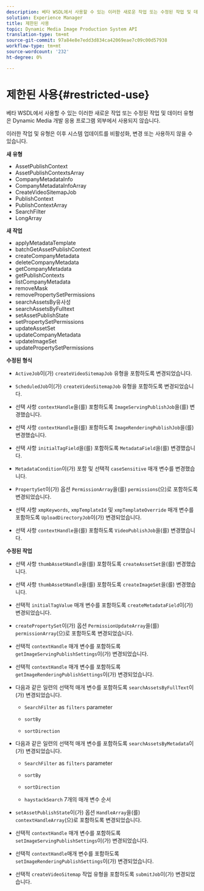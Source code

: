 ```yaml
---
description: 베타 WSDL에서 사용할 수 있는 이러한 새로운 작업 또는 수정된 작업 및 데이터 유형은 Dynamic Media 개발 응용 프로그램 외부에서 사용되지 않습니다.
solution: Experience Manager
title: 제한된 사용
topic: Dynamic Media Image Production System API
translation-type: tm+mt
source-git-commit: 97a84e8e7edd3d834ca42069eae7c09c00d57938
workflow-type: tm+mt
source-wordcount: '232'
ht-degree: 0%

---
```



# 제한된 사용{#restricted-use}

베타 WSDL에서 사용할 수 있는 이러한 새로운 작업 또는 수정된 작업 및 데이터 유형은 Dynamic Media 개발 응용 프로그램 외부에서 사용되지 않습니다.

이러한 작업 및 유형은 이후 시스템 업데이트를 비활성화, 변경 또는 사용하지 않을 수 있습니다.

**새 유형**

* AssetPublishContext
* AssetPublishContextsArray
* CompanyMetadataInfo
* CompanyMetadataInfoArray
* CreateVideoSitemapJob
* PublishContext
* PublishContextArray
* SearchFilter
* LongArray

**새 작업**

* applyMetadataTemplate
* batchGetAssetPublishContext
* createCompanyMetadata
* deleteCompanyMetadata
* getCompanyMetadata
* getPublishContexts
* listCompanyMetadata
* removeMask
* removePropertySetPermissions
* searchAssetsBy유사성
* searchAssetsByFulltext
* setAssetPublishState
* setPropertySetPermissions
* updateAssetSet
* updateCompanyMetadata
* updateImageSet
* updatePropertySetPermissions

**수정된 형식**

* `ActiveJob`이(가) `createVideoSitemapJob` 유형을 포함하도록 변경되었습니다.

* `ScheduledJob`이(가) `createVideoSitemapJob` 유형을 포함하도록 변경되었습니다.

* 선택 사항 `contextHandle`을(를) 포함하도록 `ImageServingPublishJob`을(를) 변경했습니다.

* 선택 사항 `contextHandle`을(를) 포함하도록 `ImageRenderingPublishJob`을(를) 변경했습니다.

* 선택 사항 `initialTagField`을(를) 포함하도록 `MetadataField`을(를) 변경했습니다.

* `MetadataCondition`이(가) 포함 및 선택적 `caseSensitive` 매개 변수를 변경했습니다.

* `PropertySet`이(가) 옵션 `PermissionArray`을(를) `permissions`(으)로 포함하도록 변경되었습니다.

* 선택 사항 `xmpKeywords`, `xmpTemplateId` 및 `xmpTemplateOverride` 매개 변수를 포함하도록 `UploadDirectoryJob`이(가) 변경되었습니다.

* 선택 사항 `contextHandle`을(를) 포함하도록 `VideoPublishJob`을(를) 변경했습니다.

**수정된 작업**

* 선택 사항 `thumbAssetHandle`을(를) 포함하도록 `createAssetSet`을(를) 변경했습니다.

* 선택 사항 `thumbAssetHandle`을(를) 포함하도록 `createImageSet`을(를) 변경했습니다.

* 선택적 `initialTagValue` 매개 변수를 포함하도록 `createMetadataField`이(가) 변경되었습니다.

* `createPropertySet`이(가) 옵션 `PermissionUpdateArray`을(를) `permissionArray`(으)로 포함하도록 변경되었습니다.

* 선택적 `contextHandle` 매개 변수를 포함하도록 `getImageServingPublishSettings`이(가) 변경되었습니다.

* 선택적 `contextHandle` 매개 변수를 포함하도록 `getImageRenderingPublishSettings`이(가) 변경되었습니다.

* 다음과 같은 일련의 선택적 매개 변수를 포함하도록 `searchAssetsByFullText`이(가) 변경되었습니다.

   * `SearchFilter` as  `filters` parameter

   * `sortBy`
   * `sortDirection`

* 다음과 같은 일련의 선택적 매개 변수를 포함하도록 `searchAssetsByMetadata`이(가) 변경되었습니다.

   * `SearchFilter` as  `filters` parameter

   * `sortBy`
   * `sortDirection`
   * `haystackSearch` 7개의 매개 변수 순서

* `setAssetPublishState`이(가) 옵션 `HandleArray`을(를) `contextHandleArray`(으)로 포함하도록 변경되었습니다.

* 선택적 `contextHandle` 매개 변수를 포함하도록 `setImageServingPublishSettings`이(가) 변경되었습니다.

* 선택적 `contextHandle`매개 변수를 포함하도록 `setImageRenderingPublishSettings`이(가) 변경되었습니다.

* 선택적 `createVideoSitemap` 작업 유형을 포함하도록 `submitJob`이(가) 변경되었습니다.

